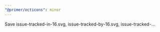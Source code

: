 ```yaml
---
"@primer/octicons": minor
---
```


Save issue-tracked-in-16.svg, issue-tracked-by-16.svg, issue-tracked-…
